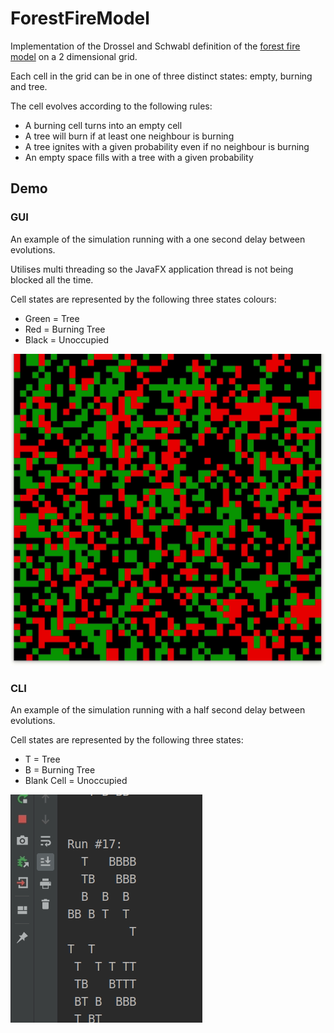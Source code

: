 # ForestFireModel
Implementation of the Drossel and Schwabl definition of the [forest fire model](https://en.wikipedia.org/wiki/Forest-fire_model) on a 2 dimensional grid.

Each cell in the grid can be in one of three distinct states: empty, burning and tree.

The cell evolves according to the following rules:
* A burning cell turns into an empty cell
* A tree will burn if at least one neighbour is burning
* A tree ignites with a given probability even if no neighbour is burning
* An empty space fills with a tree with a given probability

## Demo
### GUI
An example of the simulation running with a one second delay between evolutions.

Utilises multi threading so the JavaFX application thread is not being blocked all the time.

Cell states are represented by the following three states colours:
* Green = Tree
* Red = Burning Tree
* Black = Unoccupied

![](README_ASSETS/gui_demo.gif)

### CLI
An example of the simulation running with a half second delay between evolutions.

Cell states are represented by the following three states:
* T = Tree
* B = Burning Tree
* Blank Cell = Unoccupied

![](README_ASSETS/cli_demo.gif)
